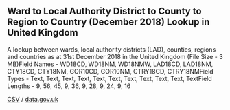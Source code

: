 ## Ward to Local Authority District to County to Region to Country (December 2018) Lookup in United Kingdom

A lookup between wards, local authority districts (LAD), counties, regions and countries as at 31st December 2018 in the United Kingdom (File Size - 3 MB)Field Names - WD18CD, WD18NM, WD18NMW, LAD18CD, LAD18NM, CTY18CD, CTY18NM, GOR10CD, GOR10NM, CTRY18CD, CTRY18NMField Types - Text, Text, Text, Text, Text, Text, Text, Text, Text, Text, TextField Lengths - 9, 56, 45, 9, 36, 9, 28, 9, 24, 9, 16

[CSV](csv/151.csv) / [data.gov.uk](https://data.gov.uk/dataset/f44289e6-3a7f-4213-aecf-98febef99a7f/ward-to-local-authority-district-to-county-to-region-to-country-december-2018-lookup-in-united-kingdom)

